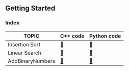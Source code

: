 ## Getting Started ##
### Index ###
|TOPIC|C++ code|Python code|
|---|---|---|
|Insertion Sort|[🔗](https://github.com/Sahil1728/CLRS/blob/main/Chapter%2002/insertionSort.cpp)|[🔗](https://github.com/Sahil1728/CLRS/blob/main/Chapter%2002/insertionSort.py)
|Linear Search|[🔗](https://github.com/Sahil1728/CLRS/blob/main/Chapter%2002/Problems/LinearSearch.cpp)|[🔗](https://github.com/Sahil1728/CLRS/blob/main/Chapter%2002/Problems/LinearSearch.py)
|AddBinaryNumbers|[🔗](https://github.com/Sahil1728/CLRS/blob/main/Chapter%2002/Problems/AddBinaryIntegers.cpp)|[🔗](https://github.com/Sahil1728/CLRS/blob/main/Chapter%2002/Problems/AddBinaryIntegers.py)|